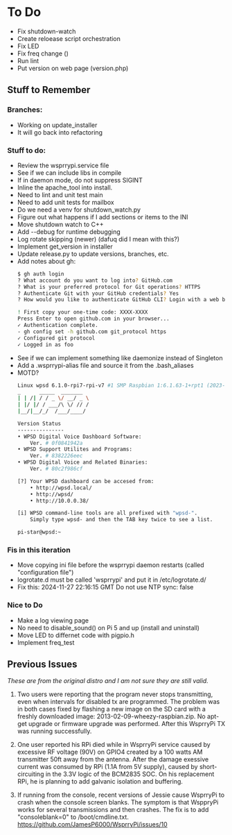 # To Do

- Fix shutdown-watch
- Create reloease script orchestration
- Fix LED
- Fix freq change ()
- Run lint
- Put version on web page (version.php)

## Stuff to Remember

### Branches:

- Working on update_installer
- It will go back into refactoring

### Stuff to do:

- Review the wsprrypi.service file
- See if we can include libs in compile
- If in daemon mode, do not suppress SIGINT
- Inline the apache_tool into install.
- Need to lint and unit test main
- Need to add unit tests for mailbox
- Do we need a venv for shutdown_watch.py
- Figure out what happens if I add sections or items to the INI
- Move shutdown watch to C++
- Add --debug for runtime debugging
- Log rotate skipping (newer) (dafuq did I mean with this?)
- Implement get_version in installer
- Update release.py to update versions, branches, etc.
- Add notes about gh:
    ``` bash
    $ gh auth login
    ? What account do you want to log into? GitHub.com
    ? What is your preferred protocol for Git operations? HTTPS
    ? Authenticate Git with your GitHub credentials? Yes
    ? How would you like to authenticate GitHub CLI? Login with a web browser

    ! First copy your one-time code: XXXX-XXXX
    Press Enter to open github.com in your browser...
    ✓ Authentication complete.
    - gh config set -h github.com git_protocol https
    ✓ Configured git protocol
    ✓ Logged in as foo
    ```
- See if we can implement something like daemonize instead of Singleton
- Add a .wsprrypi-alias file and source it from the .bash_aliases
- MOTD?
    ``` bash
    Linux wpsd 6.1.0-rpi7-rpi-v7 #1 SMP Raspbian 1:6.1.63-1+rpt1 (2023-11-24) armv7l
    _      _____  _______
    | | /| / / _ \/ __/ _ \
    | |/ |/ / ___/\ \/ // /
    |__/|__/_/  /___/____/

    Version Status
    ---------------
    • WPSD Digital Voice Dashboard Software:
        Ver. # 0f0841942a
    • WPSD Support Utilites and Programs:
        Ver. # 8382226eec
    • WPSD Digital Voice and Related Binaries:
        Ver. # 80c2f986cf

    [?] Your WPSD dashboard can be accesed from:
        • http://wpsd.local/
        • http://wpsd/
        • http://10.0.0.38/

    [i] WPSD command-line tools are all prefixed with "wpsd-".
        Simply type wpsd- and then the TAB key twice to see a list.

    pi-star@wpsd:~
    ```

### Fis in this iteration

- Move copying ini file before the wsprrypi daemon restarts (called "configuration file")
- logrotate.d must be called 'wsprrypi' and put it in /etc/logrotate.d/
- Fix this:  2024-11-27 22:16:15 GMT Do not use NTP sync: false

### Nice to Do

- Make a log viewing page
- No need to disable_sound() on Pi 5 and up (install and uninstall)
- Move LED to differnet code with pigpio.h
- Implement freq_test

## Previous Issues

*These are from the original distro and I am not sure they are still valid.*

1. Two users were reporting that the program never stops transmitting, even
when intervals for disabled tx are programmed. The problem was in both
cases fixed by flashing a new image on the SD card with a freshly downloaded
image: 2013-02-09-wheezy-raspbian.zip. No apt-get upgrade or firmware
upgrade was performed. After this WsprryPi TX was running successfully.

1. One user reported his RPi died while in WsprryPi service caused by excessive
RF voltage (90V) on GPIO4 created by a 100 watts AM transmitter 50ft away
from the antenna. After the damage exessive current was consumed by RPi (1.1A
from 5V supply), caused by short-circuiting in the 3.3V logic of the BCM2835
SOC. On his replacement RPi, he is planning to add galvanic isolation and
buffering.

1. If running from the console, recent versions of Jessie cause WsprryPi to
crash when the console screen blanks. The symptom is that WsppryPi works
for several transmissions and then crashes. The fix is to add "consoleblank=0"
to /boot/cmdline.txt.
https://github.com/JamesP6000/WsprryPi/issues/10
